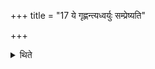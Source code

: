 +++
title = "17 ये गृह्णन्त्यध्वर्युः सम्प्रेष्यति"

+++

<details><summary>थिते</summary>

ये गृह्णन्त्यध्वर्युः सम्प्रेष्यति १७
</details>
